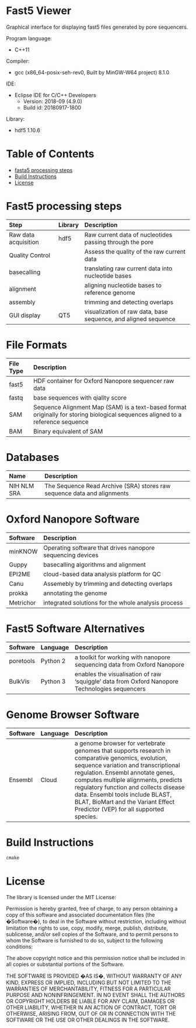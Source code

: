 # Fast5 Viewer
Graphical interface for displaying fast5 files generated by pore sequencers.

Program language: 
* C++11

Compiler: 
* gcc (x86_64-posix-seh-rev0, Built by MinGW-W64 project) 8.1.0

IDE: 
* Eclipse IDE for C/C++ Developers
	* Version: 2018-09 (4.9.0)
	* Build id: 20180917-1800

Library: 
* hdf5 1.10.6

# Table of Contents

<!--ts-->
   * [fasta5 processing steps](#fasta5-processing-steps)
   * [Build Instructions](#build-instructions)
   * [License](#license)
<!--te-->

# Fast5 processing steps
| Step				| Library					| Description |
| :---					| :---						| :-- |
| Raw data acquisition			| hdf5 | Raw current data of nucleotides passing through the pore |
| Quality Control			|  				| Assess the quality of the raw current data |
| basecalling | | translating raw current data into nucleotide bases |
| alignment | | aligning nucleotide bases to reference genome |
| assembly | | trimming and detecting overlaps |
| GUI display | QT5 | visualization of raw data, base sequence, and aligned sequence |

# File Formats
| File Type				| Description					|
| :---					| :---						|
| fast5			| HDF container for Oxford Nanopore sequencer raw data |
| fastq			| base sequences with qiality score |
| SAM			| Sequence Alignment Map (SAM) is a text-based format originally for storing biological sequences aligned to a reference sequence |
| BAM			| Binary equivalent of SAM |

# Databases
| Name			| Description
| :---					| :---						|
| NIH NLM SRA			| The Sequence Read Archive (SRA) stores raw sequence data and alignments	|

# Oxford Nanopore Software
| Software				| Description					|
| :---					| :---						|
| minKNOW			| Operating software that drives nanopore sequencing devices |
| Guppy			| basecalling algorithms and alignment |
| EPI2ME | cloud-based data analysis platform for QC |
| Canu | Assemebly by trimming and detecting overlaps |
| prokka | annotating the genome |
| Metrichor | integrated solutions for the whole analysis process |

# Fast5 Software Alternatives
| Software				| Language | Description					|
| :---					| :---	| :---					|
| poretools			| Python 2 | a toolkit for working with nanopore sequencing data from Oxford Nanopore |
| BulkVis			| Python 3 | enables the visualisation of raw ‘squiggle’ data from Oxford Nanopore Technologies sequencers |

# Genome Browser Software
| Software				| Language | Description					|
| :---					| :---	| :---					|
| Ensembl			| Cloud | a genome browser for vertebrate genomes that supports research in comparative genomics, evolution, sequence variation and transcriptional regulation. Ensembl annotate genes, computes multiple alignments, predicts regulatory function and collects disease data. Ensembl tools include BLAST, BLAT, BioMart and the Variant Effect Predictor (VEP) for all supported species. |

# Build Instructions

```shell
cmake
```

# License
The library is licensed under the MIT License: <BR>

Permission is hereby granted, free of charge, to any person obtaining a copy of this software and associated documentation files (the �Software�), to deal in the Software without restriction, including without limitation the rights to use, copy, modify, merge, publish, distribute, sublicense, and/or sell copies of the Software, and to permit persons to whom the Software is furnished to do so, subject to the following conditions:

The above copyright notice and this permission notice shall be included in all copies or substantial portions of the Software.

THE SOFTWARE IS PROVIDED �AS IS�, WITHOUT WARRANTY OF ANY KIND, EXPRESS OR IMPLIED, INCLUDING BUT NOT LIMITED TO THE WARRANTIES OF MERCHANTABILITY, FITNESS FOR A PARTICULAR PURPOSE AND NONINFRINGEMENT. IN NO EVENT SHALL THE AUTHORS OR COPYRIGHT HOLDERS BE LIABLE FOR ANY CLAIM, DAMAGES OR OTHER LIABILITY, WHETHER IN AN ACTION OF CONTRACT, TORT OR OTHERWISE, ARISING FROM, OUT OF OR IN CONNECTION WITH THE SOFTWARE OR THE USE OR OTHER DEALINGS IN THE SOFTWARE.
